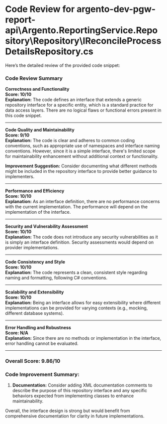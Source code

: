 # Code Review for argento-dev-pgw-report-api\Argento.ReportingService.Repository\Repository\IReconcileProcessDetailsRepository.cs

Here’s the detailed review of the provided code snippet:

### Code Review Summary

**Correctness and Functionality**  
**Score: 10/10**  
**Explanation:** The code defines an interface that extends a generic repository interface for a specific entity, which is a standard practice for data access layers. There are no logical flaws or functional errors present in this code snippet. 

---

**Code Quality and Maintainability**  
**Score: 9/10**  
**Explanation:** The code is clear and adheres to common coding conventions, such as appropriate use of namespaces and interface naming conventions. However, since it is a simple interface, there's limited scope for maintainability enhancement without additional context or functionality. 

**Improvement Suggestion:** Consider documenting what different methods might be included in the repository interface to provide better guidance to implementers.

---

**Performance and Efficiency**  
**Score: 10/10**  
**Explanation:** As an interface definition, there are no performance concerns with the current implementation. The performance will depend on the implementation of the interface. 

---

**Security and Vulnerability Assessment**  
**Score: 10/10**  
**Explanation:** The code does not introduce any security vulnerabilities as it is simply an interface definition. Security assessments would depend on provider implementations.

---

**Code Consistency and Style**  
**Score: 10/10**  
**Explanation:** The code represents a clean, consistent style regarding naming and formatting, following C# conventions. 

---

**Scalability and Extensibility**  
**Score: 10/10**  
**Explanation:** Being an interface allows for easy extensibility where different implementations can be provided for varying contexts (e.g., mocking, different database systems). 

---

**Error Handling and Robustness**  
**Score: N/A**  
**Explanation:** Since there are no methods or implementation in the interface, error handling cannot be evaluated. 

---

### Overall Score: 9.86/10

### Code Improvement Summary:
1. **Documentation:** Consider adding XML documentation comments to describe the purpose of this repository interface and any specific behaviors expected from implementing classes to enhance maintainability.
  
Overall, the interface design is strong but would benefit from comprehensive documentation for clarity in future implementations.